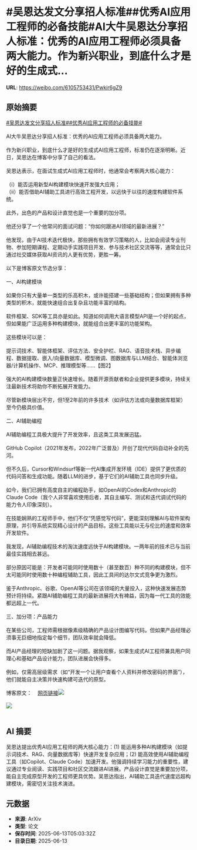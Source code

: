 # #吴恩达发文分享招人标准##优秀AI应用工程师的必备技能#AI大牛吴恩达分享招人标准：优秀的AI应用工程师必须具备两大能力。作为新兴职业，到底什么才是好的生成式...

**URL**: https://weibo.com/6105753431/Pwkir6gZ9

## 原始摘要

<a href="https://m.weibo.cn/search?containerid=231522type%3D1%26t%3D10%26q%3D%23%E5%90%B4%E6%81%A9%E8%BE%BE%E5%8F%91%E6%96%87%E5%88%86%E4%BA%AB%E6%8B%9B%E4%BA%BA%E6%A0%87%E5%87%86%23&amp;extparam=%23%E5%90%B4%E6%81%A9%E8%BE%BE%E5%8F%91%E6%96%87%E5%88%86%E4%BA%AB%E6%8B%9B%E4%BA%BA%E6%A0%87%E5%87%86%23" data-hide=""><span class="surl-text">#吴恩达发文分享招人标准#</span></a><a href="https://m.weibo.cn/search?containerid=231522type%3D1%26t%3D10%26q%3D%23%E4%BC%98%E7%A7%80AI%E5%BA%94%E7%94%A8%E5%B7%A5%E7%A8%8B%E5%B8%88%E7%9A%84%E5%BF%85%E5%A4%87%E6%8A%80%E8%83%BD%23&amp;extparam=%23%E4%BC%98%E7%A7%80AI%E5%BA%94%E7%94%A8%E5%B7%A5%E7%A8%8B%E5%B8%88%E7%9A%84%E5%BF%85%E5%A4%87%E6%8A%80%E8%83%BD%23" data-hide=""><span class="surl-text">#优秀AI应用工程师的必备技能#</span></a><br><br>AI大牛吴恩达分享招人标准：优秀的AI应用工程师必须具备两大能力。<br><br>作为新兴职业，到底什么才是好的生成式AI应用工程师，标准仍在逐渐明晰。近日，吴恩达在博客中分享了自己的看法。<br><br>吴恩达表示，在面试生成式AI应用工程师时，他通常会考察两大核心能力：<br><br>（i）能否运用新型AI构建模块快速开发强大应用；<br>（ii）能否借助AI辅助工具进行高效工程开发，以远快于以往的速度构建软件系统。<br><br>此外，出色的产品和设计直觉也是一个重要的加分项。<br><br>他还分享了一个他常问的面试问题：“你如何跟进AI领域的最新进展？”<br><br>他发现，由于AI技术迭代极快，那些拥有有效学习策略的人，比如会阅读专业刊物、参加短期课程、定期动手实践项目开发、参与技术社区交流等等，通常会比只通过社交媒体获取AI资讯的人更有优势，更胜一筹。<br><br>以下是博客原文节选分享：<br><br>一、AI构建模块<br><br>如果你只有大量单一类型的乐高积木，或许能搭建一些基础结构；但如果拥有多种类型的积木，就能快速组合出复杂且功能丰富的结构。<br><br>软件框架、SDK等工具亦是如此。知道如何调用大语言模型API是一个好的起点，但如果能广泛运用多种构建模块，就能组合出更丰富的功能架构。<br><br>这些模块可以是：<br><br>提示词技术、智能体框架、评估方法、安全护栏、RAG、语音技术栈、异步编程、数据提取、嵌入/向量数据库、模型微调、图数据库与LLM结合、智能体浏览器/计算机操作、MCP、推理模型等……【图2】<br><br>强大的AI构建模块数量正快速增长。随着开源贡献者和企业提供更多模块，持续关注最新技术将助你不断拓展开发能力。<br><br>尽管新模块层出不穷，但1至2年前的许多技术（如评估方法或向量数据库框架）至今仍极具价值。<br><br>二、AI辅助编程<br><br>AI辅助编程工具极大提升了开发效率，且这类工具发展迅猛。<br><br>GitHub Copilot（2021年发布，2022年广泛普及）开创了现代代码自动补全的先河。<br><br>但不久后，Cursor和Windsurf等新一代AI集成开发环境（IDE）提供了更优质的代码问答和生成功能。随着LLM的进步，基于它们的AI辅助工具也同步升级。<br><br>如今，我们已拥有高度自主的编程助手，如OpenAI的Codex和Anthropic的Claude Code（我个人非常喜欢使用后者，其自主编写、测试和迭代调试代码的能力令人印象深刻）。<br><br>在技能娴熟的工程师手中，他们不仅“凭感觉写代码”，更能深刻理解AI与软件架构原理，并引导系统实现精心设计的产品目标。这些工具能以无与伦比的速度和效率开发软件。<br><br>我发现，AI辅助编程技术的淘汰速度远快于AI构建模块。一两年前的技术已与当前最佳实践相去甚远。<br><br>部分原因可能是：开发者可能同时使用数十（甚至数百）种不同的构建模块，但不太可能同时使用数十种编程辅助工具，因此工具间的达尔文式竞争更为激烈。<br><br>鉴于Anthropic、谷歌、OpenAI等公司在该领域的大量投入，这种快速发展态势预计将持续。紧跟AI辅助编程工具的最新进展将大有裨益，因为每一代工具的效能都远超上一代。<br><br>三、加分项：产品能力<br><br>在某些公司，工程师需根据像素级精确的产品设计图编写代码。但如果产品经理必须事无巨细地指定每个细节，团队效率就会降低。<br><br>而AI产品经理的短缺加剧了这一问题。据我观察，如果生成式AI工程师兼具用户同理心和基础产品设计能力，团队进展会快得多。<br><br>例如，仅需高层级需求（如“开发一个让用户查看个人资料并修改密码的界面”），他们就能自主决策并快速构建可迭代的原型。<br><br>博客原文：<a href="https://weibo.cn/sinaurl?u=https%3A%2F%2Fwww.deeplearning.ai%2Fthe-batch%2Fissue-305%2F" data-hide=""><span class="url-icon"><img style="width: 1rem;height: 1rem" src="https://h5.sinaimg.cn/upload/2015/09/25/3/timeline_card_small_web_default.png" referrerpolicy="no-referrer"></span><span class="surl-text">网页链接</span></a><img style="" src="https://tvax2.sinaimg.cn/large/006Fd7o3gy1i2dkjcsfknj30sw1isb29.jpg" referrerpolicy="no-referrer"><br><br><img style="" src="https://tvax4.sinaimg.cn/large/006Fd7o3gy1i2dkjdo0cuj30xc0isgu5.jpg" referrerpolicy="no-referrer"><br><br>

## AI 摘要

吴恩达提出优秀AI应用工程师的两大核心能力：(1) 能运用多种AI构建模块（如提示词技术、RAG、向量数据库等）快速开发复杂应用；(2) 能高效使用AI辅助编程工具（如Copilot、Claude Code）加速开发。他强调持续学习能力的重要性，建议通过专业阅读、实践项目和社区交流跟进AI进展。产品设计直觉是重要加分项，能自主完成原型开发的工程师更具优势。吴恩达指出，AI辅助工具迭代速度远超构建模块，需密切关注技术演进。

## 元数据

- **来源**: ArXiv
- **类型**: 论文
- **保存时间**: 2025-06-13T05:03:32Z
- **目录日期**: 2025-06-13
